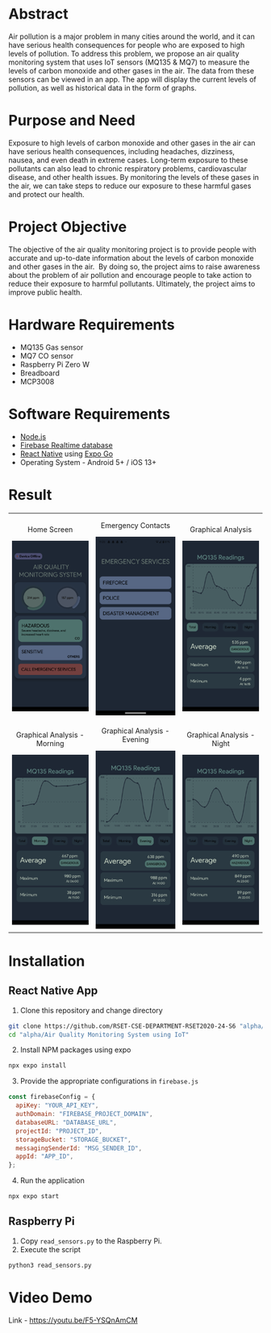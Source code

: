 # Abstract

Air pollution is a major problem in many cities around the world, and it can have serious health consequences for people who are exposed to high levels of pollution. To address this problem, we propose an air quality monitoring system that uses IoT sensors (MQ135 & MQ7) to measure the levels of carbon monoxide and other gases in the air. The data from these sensors can be viewed in an app. The app will display the current levels of pollution, as well as historical data in the form of graphs.

# Purpose and Need

Exposure to high levels of carbon monoxide and other gases in the air can have serious health consequences, including headaches, dizziness, nausea, and even death in extreme cases. Long-term exposure to these pollutants can also lead to chronic respiratory problems, cardiovascular disease, and other health issues. By monitoring the levels of these gases in the air, we can take steps to reduce our exposure to these harmful gases and protect our health.

# Project Objective

The objective of the air quality monitoring project is to provide people with accurate and up-to-date information about the levels of carbon monoxide and other gases in the air.  By doing so, the project aims to raise awareness about the problem of air pollution and encourage people to take action to reduce their exposure to harmful pollutants. Ultimately, the project aims to improve public health.

# Hardware Requirements

- MQ135 Gas sensor
- MQ7 CO sensor
- Raspberry Pi Zero W
- Breadboard
- MCP3008

# Software Requirements

- <a href="https://nodejs.org/en/download">Node.js</a>
- <a href="https://firebase.google.com/">Firebase Realtime database</a>
- <a href="https://reactnative.dev/">React Native</a> using <a href="https://docs.expo.dev/get-started/expo-go/">Expo Go</a>
- Operating System - Android 5+ / iOS 13+

# Result

<table>
  <tr>
    <td align="center" width="300px">
      <p>Home Screen</p>
      <img src="screenshots/Home.png" alt="Home" width="300px" />
    </td>
    <td align="center" width="300px">
      <p>Emergency Contacts</p>
      <img src="screenshots/Emergency.png" alt="Total" width="300px" />  
    </td>
    <td align="center" width="300px">
      <p>Graphical Analysis</p>
      <img src="screenshots/Graph - Total.png" alt="Total" width="300px" />
    </td>
  </tr>
  <tr>
   <td align="center" width="300px">
      <p>Graphical Analysis - Morning</p>
      <img src="screenshots/Graph - Morning.png" alt="Morning" width="300px" />
    </td>
    <td align="center" width="300px">
      <p>Graphical Analysis - Evening</p>
      <img src="screenshots/Graph - Evening.png" alt="Evening" width="300px" />
    </td>
    <td align="center" width="300px">
      <p>Graphical Analysis - Night</p>
      <img src="screenshots/Graph - Night.png" alt="Night" width="300px" />
    </td>
  </tr>
</table>

# Installation

## React Native App

1. Clone this repository and change directory

```bash
git clone https://github.com/RSET-CSE-DEPARTMENT-RSET2020-24-S6 "alpha/Air Quality Monitoring System using IoT"
cd "alpha/Air Quality Monitoring System using IoT"
```

2. Install NPM packages using expo

```bash
npx expo install
```

3. Provide the appropriate configurations in `firebase.js`

```javascript
const firebaseConfig = {
  apiKey: "YOUR_API_KEY",
  authDomain: "FIREBASE_PROJECT_DOMAIN",
  databaseURL: "DATABASE_URL",
  projectId: "PROJECT_ID",
  storageBucket: "STORAGE_BUCKET",
  messagingSenderId: "MSG_SENDER_ID",
  appId: "APP_ID",
};
```

4. Run the application

```bash
npx expo start
```

## Raspberry Pi

1. Copy `read_sensors.py` to the Raspberry Pi.
2. Execute the script

```bash
python3 read_sensors.py
```

# Video Demo

Link - https://youtu.be/F5-YSQnAmCM
